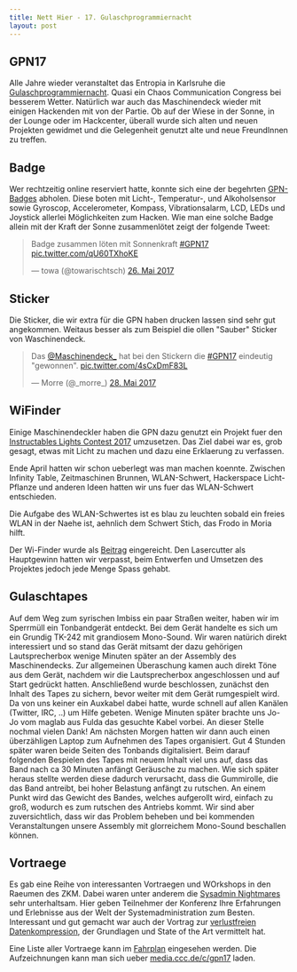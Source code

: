 ```yaml
---
title: Nett Hier - 17. Gulaschprogrammiernacht
layout: post
---
```



## GPN17
Alle Jahre wieder veranstaltet das Entropia in Karlsruhe die [Gulaschprogrammiernacht](https://gulas.ch). Quasi ein Chaos Communication Congress bei besserem Wetter.
Natürlich war auch das Maschinendeck wieder mit einigen Hackenden mit von der Partie.
Ob auf der Wiese in der Sonne, in der Lounge oder im Hackcenter, überall wurde sich alten und neuen Projekten gewidmet und die Gelegenheit genutzt alte und neue FreundInnen zu treffen.

## Badge
Wer rechtzeitig online reserviert hatte, konnte sich eine der begehrten [GPN-Badges](https://entropia.de/GPN17:Badge) abholen.
Diese boten mit Licht-, Temperatur-, und Alkoholsensor sowie Gyroscop, Accelerometer, Kompass, Vibrationsalarm, LCD, LEDs und Joystick allerlei Möglichkeiten zum Hacken.
Wie man eine solche Badge allein mit der Kraft der Sonne zusammenlötet zeigt der folgende Tweet:
<blockquote class="twitter-tweet" data-lang="de"><p lang="de" dir="ltr">Badge zusammen löten mit Sonnenkraft <a href="https://twitter.com/hashtag/GPN17?src=hash">#GPN17</a> <a href="https://t.co/qU60TXhoKE">pic.twitter.com/qU60TXhoKE</a></p>&mdash; towa (@towarischtsch) <a href="https://twitter.com/towarischtsch/status/868082623771553792">26. Mai 2017</a></blockquote>
<script async src="//platform.twitter.com/widgets.js" charset="utf-8"></script>

## Sticker
Die Sticker, die wir extra für die GPN haben drucken lassen sind sehr gut angekommen. Weitaus besser als zum Beispiel die ollen "Sauber" Sticker von Waschinendeck.
<blockquote class="twitter-tweet" data-lang="de"><p lang="de" dir="ltr">Das <a href="https://twitter.com/Maschinendeck_">@Maschinendeck_</a> hat bei den Stickern die <a href="https://twitter.com/hashtag/GPN17?src=hash">#GPN17</a> eindeutig &quot;gewonnen&quot;. <a href="https://t.co/4sCxDmF83L">pic.twitter.com/4sCxDmF83L</a></p>&mdash; Morre (@_morre_) <a href="https://twitter.com/_morre_/status/868764405063876611">28. Mai 2017</a></blockquote>
<script async src="//platform.twitter.com/widgets.js" charset="utf-8"></script>

## WiFinder

Einige Maschinendeckler haben die GPN dazu genutzt ein Projekt fuer den
[Instructables Lights Contest 2017](http://www.instructables.com/contest/lights2017/)
umzusetzen. Das Ziel dabei war es, grob gesagt, etwas mit Licht zu machen und
dazu eine Erklaerung zu verfassen.

Ende April hatten wir schon ueberlegt was man machen koennte. Zwischen Infinity Table,
Zeitmaschinen Brunnen, WLAN-Schwert, Hackerspace Licht-Pflanze und anderen Ideen
hatten wir uns fuer das WLAN-Schwert entschieden.

Die Aufgabe des WLAN-Schwertes ist es blau zu leuchten sobald ein freies WLAN in
der Naehe ist, aehnlich dem Schwert Stich, das Frodo in Moria hilft.

Der Wi-Finder wurde als [Beitrag](http://www.instructables.com/id/Wi-Finder-the-Open-Wi-Fi-Finding-Lightsaber-for-Le/)
eingereicht. Den Lasercutter als Hauptgewinn hatten wir verpasst, beim Entwerfen
und Umsetzen des Projektes jedoch jede Menge Spass gehabt.


## Gulaschtapes
Auf dem Weg zum syrischen Imbiss ein paar Straßen weiter, haben wir im Sperrmüll ein Tonbandgerät entdeckt.
Bei dem Gerät handelte es sich um ein Grundig TK-242 mit grandiosem Mono-Sound.
Wir waren natürich direkt interessiert und so stand das Gerät mitsamt der dazu gehörigen Lautsprecherbox wenige Minuten später an der Assembly des Maschinendecks.
Zur allgemeinen Überaschung kamen auch direkt Töne aus dem Gerät, nachdem wir die Lautsprecherbox angeschlossen und auf Start gedrückt hatten.
Anschließend wurde beschlossen, zunächst den Inhalt des Tapes zu sichern, bevor weiter mit dem Gerät rumgespielt wird.
Da von uns keiner ein Auxkabel dabei hatte, wurde schnell auf allen Kanälen (Twitter, IRC, ..) um Hilfe gebeten.
Wenige Minuten später brachte uns Jo-Jo vom maglab aus Fulda das gesuchte Kabel vorbei. An dieser Stelle nochmal vielen Dank!
Am nächsten Morgen hatten wir dann auch einen überzähligen Laptop zum Aufnehmen des Tapes organisiert.
Gut 4 Stunden später waren beide Seiten des Tonbands digitalisiert.
Beim darauf folgenden Bespielen des Tapes mit neuem Inhalt viel uns auf, dass das Band nach ca 30 Minuten anfängt Geräusche zu machen.
Wie sich später heraus stellte werden diese dadurch verursacht, dass die Gummirolle, die das Band antreibt, bei hoher Belastung anfängt zu rutschen.
An einem Punkt wird das Gewicht des Bandes, welches aufgerollt wird, einfach zu groß, wodurch es zum rutschen des Antriebs kommt.
Wir sind aber zuversichtlich, dass wir das Problem beheben und bei kommenden Veranstaltungen unsere Assembly mit glorreichem Mono-Sound beschallen können.


## Vortraege

Es gab eine Reihe von interessanten Vortraegen und WOrkshops in den Raeumen des ZKM.
Dabei waren unter anderem die [Sysadmin Nightmares](https://entropia.de/GPN17:Sysadmin_Nightmares)
sehr unterhaltsam. Hier geben Teilnehmer der Konferenz Ihre Erfahrungen und
Erlebnisse aus der Welt der Systemadministration zum Besten. Interessant und gut
gemacht war auch der Vortrag zur [verlustfreien Datenkompression](https://entropia.de/GPN17:Lossless_Data_Compression),
der Grundlagen und State of the Art vermittelt hat.

Eine Liste aller Vortraege kann im [Fahrplan](https://entropia.de/GPN17:Fahrplan)
eingesehen werden. Die Aufzeichnungen kann man sich ueber [media.ccc.de/c/gpn17](https://media.ccc.de/c/gpn17)
laden.
